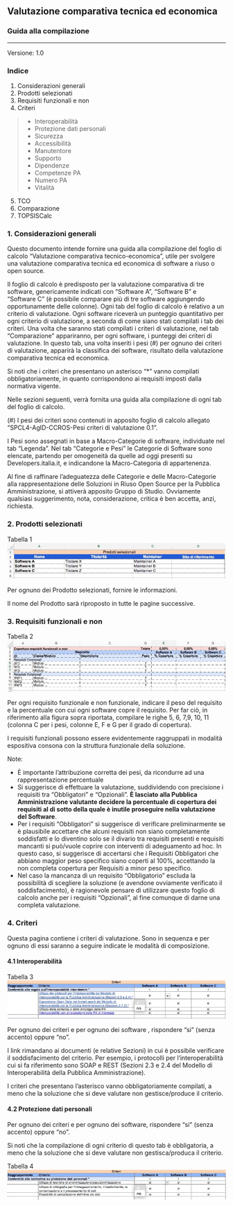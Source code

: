 ## Valutazione comparativa tecnica ed economica #

### Guida alla compilazione
***
Versione: 1.0


### Indice

1. Considerazioni generali
2. Prodotti selezionati
3. Requisiti funzionali e non
4. Criteri
> - Interoperabilità
> - Protezione dati personali
> - Sicurezza
> - Accessibilità
> - Manutentore
> - Supporto
> - Dipendenze
> - Competenze PA
> - Numero PA
> - Vitalità
5. TCO
6. Comparazione
7. TOPSISCalc


### 1. Considerazioni generali

Questo documento intende fornire una guida alla compilazione del foglio di calcolo “Valutazione comparativa tecnico-economica”, utile per svolgere una valutazione comparativa tecnica ed economica di software a riuso o open source.

Il foglio di calcolo è predisposto per la valutazione comparativa di tre software, genericamente indicati con “Software A”, “Software B” e “Software C” (è possibile comparare più di tre software aggiungendo opportunamente delle colonne). Ogni tab del foglio di calcolo è relativo a un criterio di valutazione. Ogni software riceverà un punteggio quantitativo per ogni criterio di valutazione, a seconda di come siano stati compilati i tab dei criteri. Una volta che saranno stati compilati i criteri di valutazione, nel tab “Comparazione” appariranno, per ogni software, i punteggi dei criteri di valutazione. In questo tab, una volta inseriti i pesi (#) per ognuno dei criteri di valutazione, apparirà la classifica dei software, risultato della valutazione comparativa tecnica ed economica.

Si noti che i criteri che presentano un asterisco “*” vanno compilati obbligatoriamente, in quanto corrispondono ai requisiti imposti dalla normativa vigente.

Nelle sezioni seguenti, verrà fornita una guida alla compilazione di ogni tab del foglio di calcolo. 

(#) I pesi dei criteri sono contenuti in apposito foglio di calcolo allegato “SPCL4-AgID-CCROS-Pesi criteri di valutazione 0.1”.

I Pesi sono assegnati in base a Macro-Categorie di software, individuate nel tab “Legenda”. Nel tab “Categorie e Pesi” le Categorie di Software sono elencate, partendo per omogeneità da quelle ad oggi presenti su Developers.italia.it, e indicandone la Macro-Categoria di appartenenza.

Al fine di raffinare l’adeguatezza delle Categorie e delle Macro-Categorie alla rappresentazione delle Soluzioni in Riuso Open Source per la Pubblica Amministrazione, si attiverà apposito Gruppo di Studio. Ovviamente qualsiasi suggerimento, nota, considerazione, critica è ben accetta, anzi, richiesta.

### 2. Prodotti selezionati

Tabella 1<br><img src="https://github.com/AgID/ccros-valcomp/blob/lab/images/Tab01.png" alt="Tabella 01">

Per ognuno dei Prodotto selezionati, fornire le informazioni.

Il nome del Prodotto sarà riproposto in tutte le pagine successive.

### 3. Requisiti funzionali e non

Tabella 2<br><img src="https://github.com/AgID/ccros-valcomp/blob/lab/images/Tab02.png" alt="Tabella 02">

Per ogni requisito funzionale e non funzionale, indicare il peso del requisito e la percentuale con cui ogni software copre il requisito. Per far ciò, in riferimento alla figura sopra riportata, compilare le righe 5, 6, 7,9, 10, 11 (colonna C per i pesi, colonne E, F e G per il grado di copertura).

I requisiti funzionali possono essere evidentemente raggruppati in modalità espositiva consona con la struttura funzionale della soluzione.

Note:
- È importante l’attribuzione corretta dei pesi, da ricondurre ad una rappresentazione percentuale
- Si suggerisce di effettuare la valutazione, suddividendo con precisione i requisiti tra “Obbligatori” e “Opzionali”. **È lasciato alla Pubblica Amministrazione valutante decidere la percentuale di copertura dei requisiti al di sotto della quale è inutile proseguire nella valutazione del Software**.
- Per i requisiti “Obbligatori” si suggerisce di verificare preliminarmente se è plausibile accettare che alcuni requisiti non siano completamente soddisfatti e lo diventino solo se il divario tra requisiti presenti e requisiti mancanti si può/vuole coprire con interventi di adeguamento ad hoc. In questo caso, si suggerisce di accertarsi che i Requisiti Obbligatori che abbiano maggior peso specifico siano coperti al 100%, accettando la non completa copertura per Requisiti a minor peso specifico.
- Nel caso la mancanza di un requisito “Obbligatorio” escluda la possibilità di scegliere la soluzione (e avendone ovviamente verificato il soddisfacimento), è ragionevole pensare di utilizzare questo foglio di calcolo anche per i requisiti “Opzionali”, al fine comunque di darne una completa valutazione.

### 4. Criteri

Questa pagina contiene i criteri di valutazione. Sono in sequenza e per ognuno di essi saranno a seguire indicate le modalità di composizione.

#### 4.1 Interoperabilità

Tabella 3<br><img src="https://github.com/AgID/ccros-valcomp/blob/lab/images/Tab03.png" alt="Tabella 3">

Per ognuno dei criteri e per ognuno dei software , rispondere “si” (senza accento) oppure “no”.

I link rimandano ai documenti (e relative Sezioni) in cui è possibile verificare il soddisfacimento del criterio. Per esempio, i protocolli per l’interoperabilità cui si fa riferimento sono SOAP e REST (Sezioni 2.3 e 2.4 del Modello di Interoperabilità della Pubblica Amministrazione).

I criteri che presentano l’asterisco vanno obbligatoriamente compilati, a meno che la soluzione che si deve valutare non gestisce/produce il criterio.

#### 4.2 Protezione dati personali

Per ognuno dei criteri e per ognuno dei software, rispondere “si” (senza accento) oppure “no”.

Si noti che la compilazione di ogni criterio di questo tab è obbligatoria, a meno che la soluzione che si deve valutare non gestisca/produca il criterio.

Tabella 4<br><img src="https://github.com/AgID/ccros-valcomp/blob/lab/images/Tab04.png" alt="Tabella 4">
